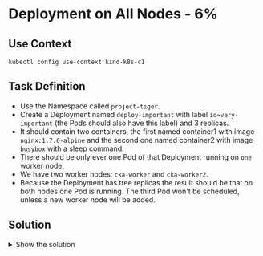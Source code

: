 # Deployment on All Nodes - 6%

## Use Context

```shell
kubectl config use-context kind-k8s-c1
```

## Task Definition

- Use the Namespace called `project-tiger`.
- Create a Deployment named `deploy-important` with label `id=very-important` (the Pods should also have this label) and 3 replicas.
- It should contain two containers, the first named container1 with image `nginx:1.7.6-alpine` and the second one named container2 with image `busybox` with a sleep command.
- There should be only ever one Pod of that Deployment running on `one` worker node.
- We have two worker nodes: `cka-worker` and `cka-worker2`.
- Because the Deployment has tree replicas the result should be that on both nodes one Pod is running. The third Pod won't be scheduled, unless a new worker node will be added.

## Solution

<details>
  <summary>Show the solution</summary>

### Create the Deployment YAML Definition

```shell
k -n project-tiger create deployment deploy-important --image=nginx:1.7.6-alpine --replicas=3 -o yaml --dry-run=client > 12.yaml
```

### Change the YAML Definition

Additional to add a second container, the important task is to prevent two containers to run in the same node. We need to add a `podAntiAffinity` rule and for the `matchExpressions` we need to add the Deployment labels.

```yaml
affinity:
  podAntiAffinity:
    requiredDuringSchedulingIgnoredDuringExecution:
    - topologyKey: kubernetes.io/hostname
      labelSelector:
        matchExpressions:
        - key: id
          operator: In
          values:
          - very-important
```

The complete YAML definition:

```yaml
apiVersion: apps/v1
kind: Deployment
metadata:
  labels:
    id: very-important
  name: deploy-important
  namespace: project-tiger
spec:
  replicas: 3
  selector:
    matchLabels:
      id: very-important
  strategy: {}
  template:
    metadata:
      labels:
        id: very-important
    spec:
      affinity:
        podAntiAffinity:
          requiredDuringSchedulingIgnoredDuringExecution:
            - topologyKey: kubernetes.io/hostname
              labelSelector:
                matchExpressions:
                  - key: id
                    operator: In
                    values:
                      - very-important
      containers:
      - image: nginx:1.7.6-alpine
        name: container1
        resources: {}
      - image: kubernetes/pause
        name: container2
```

### Apply the YAML Definition

```shell
k apply -f 12.yaml
deployment.apps/deploy-important created
```

### Validate the Pods Distribution in the Cluster

```shell
k -n project-tiger get pod -o wide
NAME                                READY   STATUS    RESTARTS   AGE   IP           NODE          NOMINATED NODE   READINESS GATES
deploy-important-5f8df96666-4sf8v   2/2     Running   0          8s    10.244.2.5   cka-worker    <none>           <none>
deploy-important-5f8df96666-dswxg   2/2     Running   0          8s    10.244.1.4   cka-worker2   <none>           <none>
deploy-important-5f8df96666-swcvn   0/2     Pending   0          8s    <none>       <none>        <none>           <none>
```

## Clean the Environment

### Delete the Deployment

```shell
k -n project-tiger delete deploy deploy-important
deployment.apps "deploy-important" deleted
```

### Check Pods were deleted

```shell
k -n project-tiger get pod -o wide
No resources found in project-tiger namespace.
```

### Delete the Namespace

```shell
k delete ns project-tiger
namespace "project-tiger" deleted
```
</details>
